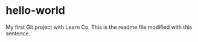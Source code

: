 # hello-world
My first Git project with Learn Co.
This is the readme file modified with this sentence. 
